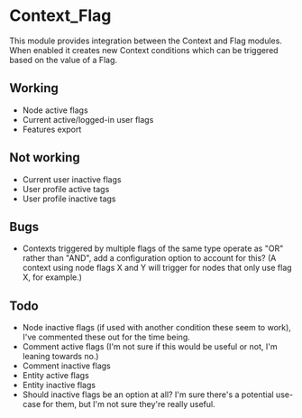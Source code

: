 Context_Flag
============

This module provides integration between the Context and Flag modules.
When enabled it creates new Context conditions which can be triggered based on the value of a Flag.

Working
-------
* Node active flags
* Current active/logged-in user flags
* Features export

Not working
-----------
* Current user inactive flags
* User profile active tags
* User profile inactive tags

Bugs
----
* Contexts triggered by multiple flags of the same type operate as "OR" rather than "AND", add a configuration option to account for this? (A context using node flags X and Y will trigger for nodes that only use flag X, for example.)

Todo
----
* Node inactive flags (if used with another condition these seem to work), I've commented these out for the time being.
* Comment active flags (I'm not sure if this would be useful or not, I'm leaning towards no.)
* Comment inactive flags
* Entity active flags
* Entity inactive flags
* Should inactive flags be an option at all? I'm sure there's a potential use-case for them, but I'm not sure they're really useful.
